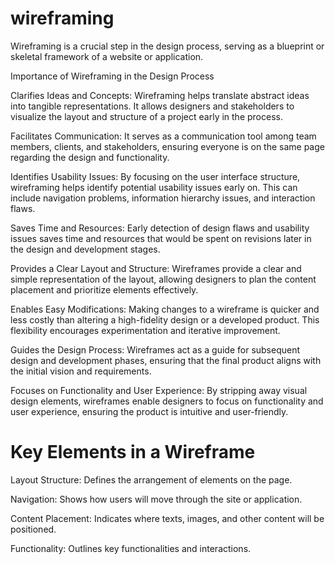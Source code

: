 # wireframing
Wireframing is a crucial step in the design process, serving as a blueprint or skeletal framework of a website or application. 

Importance of Wireframing in the Design Process

Clarifies Ideas and Concepts:
Wireframing helps translate abstract ideas into tangible representations. It allows designers and stakeholders to visualize the layout and structure of a project early in the process.

Facilitates Communication:
It serves as a communication tool among team members, clients, and stakeholders, ensuring everyone is on the same page regarding the design and functionality.

Identifies Usability Issues:
By focusing on the user interface structure, wireframing helps identify potential usability issues early on. This can include navigation problems, information hierarchy issues, and interaction flaws.

Saves Time and Resources:
Early detection of design flaws and usability issues saves time and resources that would be spent on revisions later in the design and development stages.

Provides a Clear Layout and Structure:
Wireframes provide a clear and simple representation of the layout, allowing designers to plan the content placement and prioritize elements effectively.

Enables Easy Modifications:
Making changes to a wireframe is quicker and less costly than altering a high-fidelity design or a developed product. This flexibility encourages experimentation and iterative improvement.

Guides the Design Process:
Wireframes act as a guide for subsequent design and development phases, ensuring that the final product aligns with the initial vision and requirements.

Focuses on Functionality and User Experience:
By stripping away visual design elements, wireframes enable designers to focus on functionality and user experience, ensuring the product is intuitive and user-friendly.


# Key Elements in a Wireframe
  Layout Structure: Defines the arrangement of elements on the page.
  
  Navigation: Shows how users will move through the site or application.

  Content Placement: Indicates where texts, images, and other content will be positioned.

  Functionality: Outlines key functionalities and interactions.


